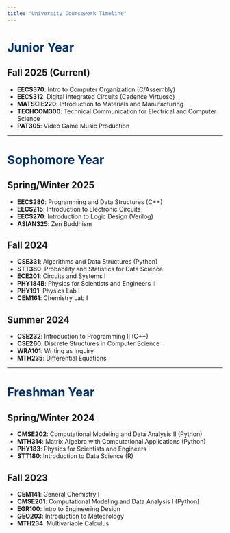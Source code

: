 ```yaml
---
title: "University Coursework Timeline"
---
```


# <span style="color: #003366;">Junior Year</span>

## Fall 2025 (Current)

- **EECS370**: Intro to Computer Organization (C/Assembly)  
- **EECS312**: Digital Integrated Circuits (Cadence Virtuoso)
- **MATSCIE220**: Introduction to Materials and Manufacturing  
- **TECHCOM300**: Technical Communication for Electrical and Computer Science  
- **PAT305**: Video Game Music Production  

---

# <span style="color: #003366;">Sophomore Year</span>

## Spring/Winter 2025

- **EECS280**: Programming and Data Structures (C++)  
- **EECS215**: Introduction to Electronic Circuits  
- **EECS270**: Introduction to Logic Design (Verilog)  
- **ASIAN325**: Zen Buddhism  

## Fall 2024

- **CSE331**: Algorithms and Data Structures (Python)  
- **STT380**: Probability and Statistics for Data Science  
- **ECE201**: Circuits and Systems I  
- **PHY184B**: Physics for Scientists and Engineers II  
- **PHY191**: Physics Lab I  
- **CEM161**: Chemistry Lab I  

## Summer 2024

- **CSE232**: Introduction to Programming II (C++)  
- **CSE260**: Discrete Structures in Computer Science  
- **WRA101**: Writing as Inquiry  
- **MTH235**: Differential Equations  

---

# <span style="color: #003366;">Freshman Year</span>

## Spring/Winter 2024

- **CMSE202**: Computational Modeling and Data Analysis II (Python)  
- **MTH314**: Matrix Algebra with Computational Applications (Python)  
- **PHY183**: Physics for Scientists and Engineers I  
- **STT180**: Introduction to Data Science (R)  

## Fall 2023

- **CEM141**: General Chemistry I  
- **CMSE201**: Computational Modeling and Data Analysis I (Python)  
- **EGR100**: Intro to Engineering Design  
- **GEO203**: Introduction to Meteorology  
- **MTH234**: Multivariable Calculus  
